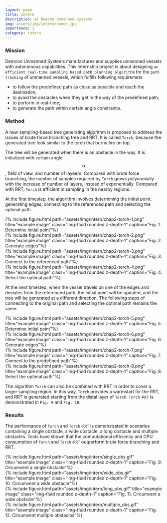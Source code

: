 ```yaml
---
layout: page
title: Intern
description: at Demcon Unmanned Systems
img: assets/img/intern/cover.jpg
importance: 1
category: intern
---
```


### Mission
Demcon Unmanned Systems manufactures and supplies unmanned vessels with autonomous capabilities. This internship project is about designing `an efficient real-time sampling based path planning algorithm` for the `path tracking` of unmanned vessels, which fulfills following requiremets:
* to follow the predefined path as close as possible and reach the destination;
* to avoid the obstacles when they get in the way of the predefined path;
* to perform in real-time;
* to generate the path within certain angle constraints.

### Method

A new sampling-based tree generating algorithm is proposed to address the issues of brute force branching tree and RRT. It is called `Torch`, because the generated tree look similar to the torch that burns fire on top.

The tree will be generated when there is an obstacle in the way. It is initialized with certain angle $$\alpha$$, field of view, and number of layeers. Compared with brute force branching, the number of samples required by `Torch` grows polynomially with the increase of number of layers, instead of exponentially. Compared with RRT, `Torch` is efficient in sampling in the nearby regions. 

At the first timestep, the algorithm involves determining the initial point, generating edges, connecting to the referenced path and selecting the optimal path.

<div class="row">
    <div class="col-sm mt-1 mt-md-0">
        {% include figure.html path="assets/img/intern/chap2-torch-1.png" title="example image" class="img-fluid rounded z-depth-1" caption="Fig. 1. Determine initial point"%}
    </div>
    <div class="col-sm mt-1 mt-md-0">
        {% include figure.html path="assets/img/intern/chap2-torch-2.png" title="example image" class="img-fluid rounded z-depth-1" caption="Fig. 2. Generate edges"%}
    </div>
</div>
<div class="row">
    <div class="col-sm mt-1 mt-md-0">
        {% include figure.html path="assets/img/intern/chap2-torch-3.png" title="example image" class="img-fluid rounded z-depth-1" caption="Fig. 3. Connect to the referenced path"%}
    </div>
    <div class="col-sm mt-1 mt-md-0">
        {% include figure.html path="assets/img/intern/chap2-torch-4.png" title="example image" class="img-fluid rounded z-depth-1" caption="Fig. 4. Select the optimal path"%}
    </div>
</div>

At the next timestep, when the vessel travels on one of the edges and deviates from the referenced path, the initial point will be updated, and the tree will be generated at a different direction. The following steps of connecting to the original path and selecting the optimal path remains the same.
<div class="row">
    <div class="col-sm mt-1 mt-md-0">
        {% include figure.html path="assets/img/intern/chap2-torch-5.png" title="example image" class="img-fluid rounded z-depth-1" caption="Fig. 5. Determine initial point"%}
    </div>
    <div class="col-sm mt-1 mt-md-0">
        {% include figure.html path="assets/img/intern/chap2-torch-6.png" title="example image" class="img-fluid rounded z-depth-1" caption="Fig. 6. Generate edges"%}
    </div>
</div>
<div class="row">
    <div class="col-sm mt-1 mt-md-0">
        {% include figure.html path="assets/img/intern/chap2-torch-7.png" title="example image" class="img-fluid rounded z-depth-1" caption="Fig. 7. Connect to the predefined path"%}
    </div>
    <div class="col-sm mt-1 mt-md-0">
        {% include figure.html path="assets/img/intern/chap2-torch-8.png" title="example image" class="img-fluid rounded z-depth-1" caption="Fig. 8. Select the optimal path"%}
    </div>
</div>

The algorithm `Torch` can also be combined with RRT in order to cover a larger sampling region. In this way, `Torch` provides a warmstart for the RRT, and RRT is generated starting from the distal layer of `Torch`. `Torch-RRT` is demonstrated in `Fig. 9` and `Fig. 10`. 
### Results

The performance of `Torch` and `Torch-RRT` is demonstrated in scenarios containing a single obstacle, a wide obstacle, a long obstacle and multiple obstacles. Tests have shown that the computational efficiency and CPU consumption of `Torch` and `Torch-RRT` outperform brute force branching and RRT.

<div class="row">
    <div class="col-sm mt-1 mt-md-0">
        {% include figure.html path="assets/img/intern/single_obs.gif" title="example image" class="img-fluid rounded z-depth-1" caption="Fig. 9. Circumvent a single obstacle"%}
    </div>
    <div class="col-sm mt-1 mt-md-0">
        {% include figure.html path="assets/img/intern/wide_obs.gif" title="example image" class="img-fluid rounded z-depth-1" caption="Fig. 10. Circumvent a wide obstacle"%}
    </div>
</div>
<div class="row">
    <div class="col-sm mt-1 mt-md-0">
        {% include figure.html path="assets/img/intern/long_obs.gif" title="example image" class="img-fluid rounded z-depth-1" caption="Fig. 11. Circumvent a wide obstacle"%}
    </div>
    <div class="col-sm mt-1 mt-md-0">
        {% include figure.html path="assets/img/intern/multiple_obs.gif" title="example image" class="img-fluid rounded z-depth-1" caption="Fig. 12. Circumvent multiple obstacles"%}
    </div>
</div>